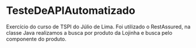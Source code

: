 # TesteDeAPIAutomatizado
Exercício do curso de TSPI do Júlio de Lima. Foi utilizado o RestAssured, na classe Java realizamos a busca por produto da Lojinha e busca pelo componente do produto.
